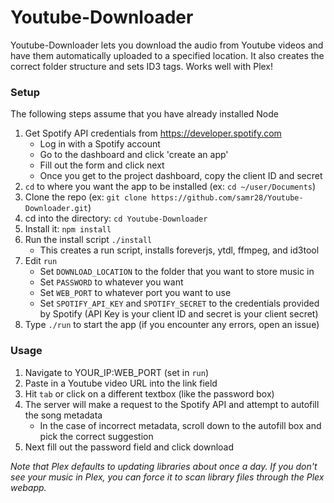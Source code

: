 # Youtube-Downloader

Youtube-Downloader lets you download the audio from Youtube videos and have them automatically uploaded to a specified location. It also creates the correct folder structure and sets ID3 tags. Works well with Plex!

### Setup

The following steps assume that you have already installed Node

1. Get Spotify API credentials from https://developer.spotify.com
   - Log in with a Spotify account
   - Go to the dashboard and click 'create an app'
   - Fill out the form and click next
   - Once you get to the project dashboard, copy the client ID and secret
2. `cd` to where you want the app to be installed (ex: `cd ~/user/Documents`)
3. Clone the repo (ex: `git clone https://github.com/samr28/Youtube-Downloader.git`)
4. cd into the directory: `cd Youtube-Downloader`
5. Install it: `npm install`
6. Run the install script `./install`
   - This creates a run script, installs foreverjs, ytdl, ffmpeg, and id3tool
7. Edit `run`
   - Set `DOWNLOAD_LOCATION` to the folder that you want to store music in
   - Set `PASSWORD` to whatever you want
   - Set `WEB_PORT` to whatever port you want to use
   - Set `SPOTIFY_API_KEY` and `SPOTIFY_SECRET` to the credentials provided by Spotify (API Key is your client ID and secret is your client secret)
8. Type `./run` to start the app (if you encounter any errors, open an issue)

### Usage
1. Navigate to YOUR_IP:WEB_PORT (set in `run`)
2. Paste in a Youtube video URL into the link field
3. Hit `tab` or click on a different textbox (like the password box)
4. The server will make a request to the Spotify API and attempt to autofill the song metadata
   - In the case of incorrect metadata, scroll down to the autofill box and pick the correct suggestion
5. Next fill out the password field and click download

*Note that Plex defaults to updating libraries about once a day. If you don't see your music in Plex, you can force it to scan library files through the Plex webapp.*